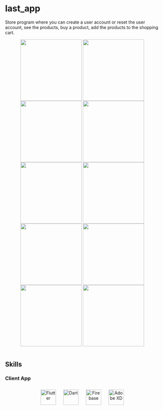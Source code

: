 # last_app
Store program
where you can create a user account or reset the user account, 
see the products, buy a product, add the products to the shopping cart.


<div align="center">
<img src="https://user-images.githubusercontent.com/92585486/217546417-52a3c2bc-c0eb-4e36-862b-d88cb6462d45.png"align="center" width="200" />
<img src="https://user-images.githubusercontent.com/92585486/217546417-52a3c2bc-c0eb-4e36-862b-d88cb6462d45.png"align="center" width="200" />
<img src="https://user-images.githubusercontent.com/92585486/217546439-def71321-a113-4f73-9b10-d10a12206216.png"align="center" width="200" />
<img src="https://user-images.githubusercontent.com/92585486/217546443-703a1234-9cc9-4a73-ae7e-d1bb8fb6c8d8.png"align="center" width="200" />
<img src="https://user-images.githubusercontent.com/92585486/217546453-90cef283-b876-4548-931f-db8b2092b034.png"align="center" width="200" />
<img src="https://user-images.githubusercontent.com/92585486/217546455-35f657cf-fd7e-4054-9264-2548789d33c0.png" align="center" height="" width="200" />
  
<img src="https://user-images.githubusercontent.com/92585486/217546455-35f657cf-fd7e-4054-9264-2548789d33c0.png" align="center" height="" width="200" />
<img src="https://user-images.githubusercontent.com/92585486/217546455-35f657cf-fd7e-4054-9264-2548789d33c0.png" align="center" height="" width="200" />
<img src="https://user-images.githubusercontent.com/92585486/217546455-35f657cf-fd7e-4054-9264-2548789d33c0.png" align="center" height="" width="200" />
<img src="https://user-images.githubusercontent.com/92585486/217546455-35f657cf-fd7e-4054-9264-2548789d33c0.png" align="center" height="" width="200" />

</div>  
  

<br/>  


## Skills





### Client App  
<div align="center" width="33%">  
<img style="margin: 10px" src="https://profilinator.rishav.dev/skills-assets/flutterio-icon.svg" alt="Flutter" height="50" />  
<img style="margin: 10px" src="https://profilinator.rishav.dev/skills-assets/dartlang-icon.svg" alt="Dart" height="50" />  
<img style="margin: 10px" src="https://profilinator.rishav.dev/skills-assets/firebase.png" alt="Firebase" height="50" />  
<img style="margin: 10px" src="https://profilinator.rishav.dev/skills-assets/adobexd.png" alt="Adobe XD" height="50" />  
</div>






<br/>
